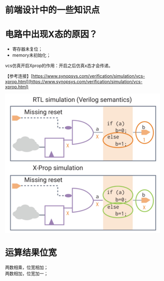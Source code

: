 # 前端设计中的一些知识点
# 电路中出现X态的原因？

*   寄存器未复位；
*   memory未初始化；

vcs仿真开启Xprop的作用：开启之后仿真x态才会传递。

【参考连接】[https://www.synopsys.com/verification/simulation/vcs-xprop.html](https://www.synopsys.com/verification/simulation/vcs-xprop.html)

![](vx_images/168793516254331.png)

# 运算结果位宽

两数相乘，位宽相加；  
两数相加，位宽加一；